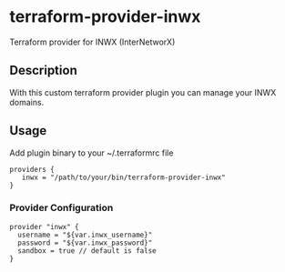 terraform-provider-inwx
==========================

Terraform provider for INWX (InterNetworX)

## Description

With this custom terraform provider plugin you can manage your INWX domains.

## Usage

Add plugin binary to your ~/.terraformrc file
```
providers {
   inwx = "/path/to/your/bin/terraform-provider-inwx"
}
```

### Provider Configuration

```
provider "inwx" {
  username = "${var.inwx_username}"
  password = "${var.inwx_password}"
  sandbox = true // default is false
}
```
